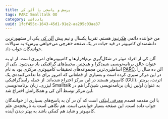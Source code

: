 ```yaml
---
title: پرسش و پاسخی با آلن کی
tags: PARC Smalltalk OO
category: یادداشت
uuid: 1fcf455c-1643-45d1-91e2-aa295c03aa37
---
```


من خواننده دائمی [هکرنیوز][هکرنیوز] هستم. تقریبا یکسال و نیم پیش [آلن کی][آلن] یکی از مشهورترین دانشمندان کامپیوتر در قید حیات در یک صفحه «هرچی می‌خواهی بپرس» به سوالات خوانندگان جواب داد.

آلن کی از افراد موثر در شکل‌گیری نرم‌افزارها و کامپیوترهای امروزی است. از او به عنوان خالق برنامه‌نویسی شیئ‌گرا و همچنین محیط‌های گرافیکی یاد می‌شود. یکی از اساطیری‌ترین مجموعه‌های تحقیقات کامپیوتری مرکزی بود به نام [PARC][پارک]. آلن ده سال را در این مرکز سپری کرده است و بسیاری از قطعاتی که امروز برای ما تداعی‌کننده‌ی یک کامپیوتر هستند در این مرکز اختراع شده‌اند. از جمله رابط‌گرافیکی (GUI)، اترنت، پرینتر لیزری. زبان برنامه‌نویسی Smalltalk به عنوان اولین زبان برنامه‌نویسی شیئ‌گرا هم در این مرکز توسط آلن کی و همکارانش اختراع شد.

با این مقدمه قصدم [معرفی لینکی][پاسخ‌های‌آلن] است که آن در آن به پاسخ‌های بسیاری از خوانندگان جواب داده است. این صفحه بسیار خواندنی است. هم نگاهی است به تاریخچه‌ی علم کامپیوتر و شاید هم کمکی باشد به بهتر دیدن آینده.

[هکرنیوز]:https://news.ycombinator.com/
[آلن]:https://en.wikipedia.org/wiki/Alan_Kay
[پارک]:https://en.wikipedia.org/wiki/PARC_(company)
[پاسخ‌های‌آلن]: https://news.ycombinator.com/item?id=11939851
